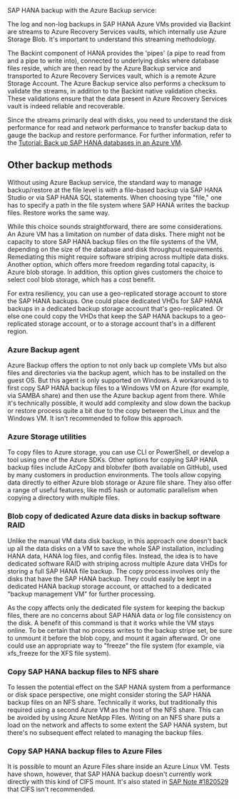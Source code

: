 SAP HANA backup with the Azure Backup service:

The log and non-log backups in SAP HANA Azure VMs provided via Backint are streams to Azure Recovery Services vaults, which internally use Azure Storage Blob. It's important to understand this streaming methodology.

The Backint component of HANA provides the 'pipes' (a pipe to read from and a pipe to write into), connected to underlying disks where database files reside, which are then read by the Azure Backup service and transported to Azure Recovery Services vault, which is a remote Azure Storage Account. The Azure Backup service also performs a checksum to validate the streams, in addition to the Backint native validation checks. These validations ensure that the data present in Azure Recovery Services vault is indeed reliable and recoverable.

Since the streams primarily deal with disks, you need to understand the disk performance for read and network performance to transfer backup data to gauge the backup and restore performance. For further information, refer to the [Tutorial: Back up SAP HANA databases in an Azure VM](/azure/backup/tutorial-backup-sap-hana-db).

## Other backup methods

Without using Azure Backup service, the standard way to manage backup/restore at the file level is with a file-based backup via SAP HANA Studio or via SAP HANA SQL statements. When choosing type "file," one has to specify a path in the file system where SAP HANA writes the backup files. Restore works the same way.

While this choice sounds straightforward, there are some considerations. An Azure VM has a limitation on number of data disks. There might not be capacity to store SAP HANA backup files on the file systems of the VM, depending on the size of the database and disk throughput requirements. Remediating this might require software striping across multiple data disks. Another option, which offers more freedom regarding total capacity, is Azure blob storage. In addition, this option gives customers the choice to select cool blob storage, which has a cost benefit.

For extra resiliency, you can use a geo-replicated storage account to store the SAP HANA backups. One could place dedicated VHDs for SAP HANA backups in a dedicated backup storage account that's geo-replicated. Or else one could copy the VHDs that keep the SAP HANA backups to a geo-replicated storage account, or to a storage account that's in a different region.

### Azure Backup agent

Azure Backup offers the option to not only back up complete VMs but also files and directories via the backup agent, which has to be installed on the guest OS. But this agent is only supported on Windows. A workaround is to first copy SAP HANA backup files to a Windows VM on Azure (for example, via SAMBA share) and then use the Azure backup agent from there. While it's technically possible, it would add complexity and slow down the backup or restore process quite a bit due to the copy between the Linux and the Windows VM. It isn't recommended to follow this approach.

### Azure Storage utilities

To copy files to Azure storage, you can use CLI or PowerShell, or develop a tool using one of the Azure SDKs. Other options for copying SAP HANA backup files include AzCopy and blobxfer (both available on GitHub), used by many customers in production environments. The tools allow copying data directly to either Azure blob storage or Azure file share. They also offer a range of useful features, like md5 hash or automatic parallelism when copying a directory with multiple files.

### Blob copy of dedicated Azure data disks in backup software RAID

Unlike the manual VM data disk backup, in this approach one doesn't back up all the data disks on a VM to save the whole SAP installation, including HANA data, HANA log files, and config files. Instead, the idea is to have dedicated software RAID with striping across multiple Azure data VHDs for storing a full SAP HANA file backup. The copy process involves only the disks that have the SAP HANA backup. They could easily be kept in a dedicated HANA backup storage account, or attached to a dedicated "backup management VM" for further processing.

As the copy affects only the dedicated file system for keeping the backup files, there are no concerns about SAP HANA data or log file consistency on the disk. A benefit of this command is that it works while the VM stays online. To be certain that no process writes to the backup stripe set, be sure to unmount it before the blob copy, and mount it again afterward. Or one could use an appropriate way to "freeze" the file system (for example, via xfs\_freeze for the XFS file system).

### Copy SAP HANA backup files to NFS share

To lessen the potential effect on the SAP HANA system from a performance or disk space perspective, one might consider storing the SAP HANA backup files on an NFS share. Technically it works, but traditionally this required using a second Azure VM as the host of the NFS share. This can be avoided by using Azure NetApp Files. Writing on an NFS share puts a load on the network and affects to some extent the SAP HANA system, but there's no subsequent effect related to managing the backup files.

### Copy SAP HANA backup files to Azure Files

It is possible to mount an Azure Files share inside an Azure Linux VM. Tests have shown, however, that SAP HANA backup doesn't currently work directly with this kind of CIFS mount. It's also stated in [SAP Note \#1820529](https://me.sap.com/notes/1820529) that CIFS isn't recommended.
